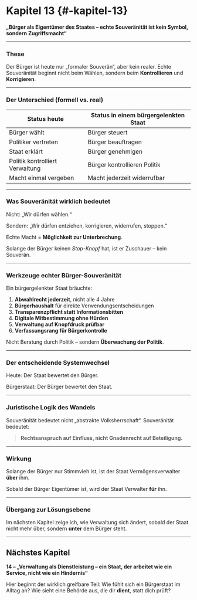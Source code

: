 # Kapitel 13 {#-kapitel-13}

**„Bürger als Eigentümer des Staates – echte Souveränität ist kein Symbol, sondern Zugriffsmacht“**

---

### These

Der Bürger ist heute nur „formaler Souverän“, aber kein realer.
Echte Souveränität beginnt nicht beim Wählen,
sondern beim **Kontrollieren** und **Korrigieren**.

---

### Der Unterschied (formell vs. real)

| Status heute                    | Status in einem bürgergelenkten Staat |
| ------------------------------- | ------------------------------------- |
| Bürger wählt                    | Bürger steuert                        |
| Politiker vertreten             | Bürger beauftragen                    |
| Staat erklärt                   | Bürger genehmigen                     |
| Politik kontrolliert Verwaltung | Bürger kontrollieren Politik          |
| Macht einmal vergeben           | Macht jederzeit widerrufbar           |

---

### Was Souveränität **wirklich** bedeutet

Nicht:
„Wir dürfen wählen.“

Sondern:
„Wir dürfen entziehen, korrigieren, widerrufen, stoppen.“

Echte Macht = **Möglichkeit zur Unterbrechung**.

Solange der Bürger keinen *Stop-Knopf* hat,
ist er Zuschauer – kein Souverän.

---

### Werkzeuge echter Bürger-Souveränität

Ein bürgergelenkter Staat bräuchte:

1. **Abwahlrecht jederzeit**, nicht alle 4 Jahre
2. **Bürgerhaushalt** für direkte Verwendungsentscheidungen
3. **Transparenzpflicht statt Informationsbitten**
4. **Digitale Mitbestimmung ohne Hürden**
5. **Verwaltung auf Knopfdruck prüfbar**
6. **Verfassungsrang für Bürgerkontrolle**

Nicht Beratung durch Politik –
sondern **Überwachung der Politik**.

---

### Der entscheidende Systemwechsel

Heute:
Der Staat bewertet den Bürger.

Bürgerstaat:
Der Bürger bewertet den Staat.

---

### Juristische Logik des Wandels

Souveränität bedeutet nicht „abstrakte Volksherrschaft“.
Souveränität bedeutet:

> **Rechtsanspruch auf Einfluss,
> nicht Gnadenrecht auf Beteiligung.**

---

### Wirkung

Solange der Bürger nur Stimmvieh ist,
ist der Staat Vermögensverwalter **über** ihm.

Sobald der Bürger Eigentümer ist,
wird der Staat Verwalter **für** ihn.

---

### Übergang zur Lösungsebene

Im nächsten Kapitel zeige ich, wie Verwaltung sich ändert,
sobald der Staat nicht mehr über, sondern **unter** dem Bürger steht.

---

## Nächstes Kapitel

**14 – „Verwaltung als Dienstleistung – ein Staat, der arbeitet wie ein Service, nicht wie ein Hindernis“**

Hier beginnt der wirklich greifbare Teil:
Wie fühlt sich ein Bürgerstaat im Alltag an?
Wie sieht eine Behörde aus, die dir **dient**, statt dich prüft?
